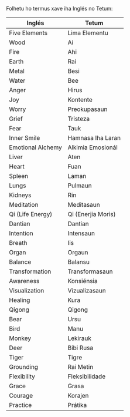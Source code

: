 Folhetu ho termus xave iha Inglés no Tetum:

Inglés | Tetum
--- | ---
Five Elements | Lima Elementu
Wood | Ai
Fire | Ahi
Earth | Rai
Metal | Besi
Water | Bee
Anger | Hirus
Joy | Kontente
Worry | Preokupasaun
Grief | Tristeza
Fear | Tauk
Inner Smile | Hamnasa Iha Laran
Emotional Alchemy | Alkimia Emosionál
Liver | Aten
Heart | Fuan
Spleen | Laman
Lungs | Pulmaun
Kidneys | Rin
Meditation | Meditasaun
Qi (Life Energy) | Qi (Enerjia Moris)
Dantian | Dantian
Intention | Intensaun
Breath | Iis
Organ | Orgaun
Balance | Balansu
Transformation | Transformasaun
Awareness | Konsiénsia
Visualization | Vizualizasaun
Healing | Kura
Qigong | Qigong
Bear | Ursu
Bird | Manu
Monkey | Lekirauk
Deer | Bibi Rusa
Tiger | Tigre
Grounding | Rai Metin
Flexibility | Fleksibilidade
Grace | Grasa
Courage | Korajen
Practice | Prátika